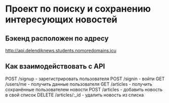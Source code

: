 # Проект по поиску и сохранению интересующих новостей

## Бэкенд расположен по адресу

http://api.delendiknews.students.nomoredomains.icu


## Как взаимодействовать с API

POST /signup - зарегистрировать пользователя
POST /signin - войти
GET /users/me - получить данные пользователя
GET /articles - получить сохранённые пользователем новости
POST /articles - добавить новость в свой список
DELETE /articles/:_id - удалить новость из списка
